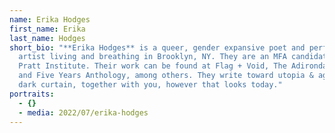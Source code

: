 ```yaml
---
name: Erika Hodges
first_name: Erika
last_name: Hodges
short_bio: "**Erika Hodges** is a queer, gender expansive poet and performance
  artist living and breathing in Brooklyn, NY. They are an MFA candidate at
  Pratt Institute. Their work can be found at Flag + Void, The Adirondack Review
  and Five Years Anthology, among others. They write toward utopia & against the
  dark curtain, together with you, however that looks today."
portraits:
  - {}
  - media: 2022/07/erika-hodges
---
```

